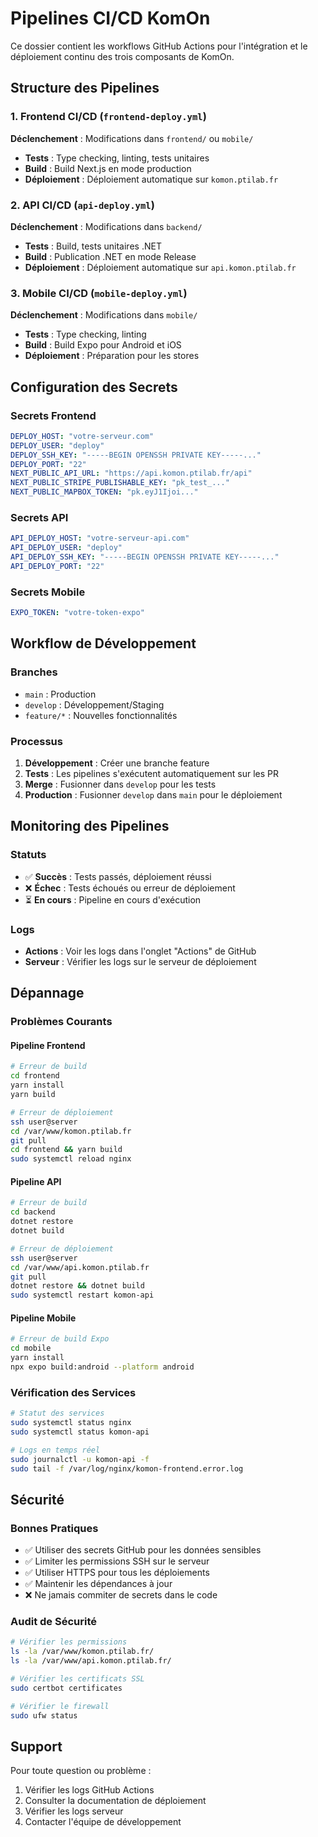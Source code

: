 # Pipelines CI/CD KomOn

Ce dossier contient les workflows GitHub Actions pour l'intégration et le déploiement continu des trois composants de KomOn.

## Structure des Pipelines

### 1. Frontend CI/CD (`frontend-deploy.yml`)
**Déclenchement** : Modifications dans `frontend/` ou `mobile/`
- **Tests** : Type checking, linting, tests unitaires
- **Build** : Build Next.js en mode production
- **Déploiement** : Déploiement automatique sur `komon.ptilab.fr`

### 2. API CI/CD (`api-deploy.yml`)
**Déclenchement** : Modifications dans `backend/`
- **Tests** : Build, tests unitaires .NET
- **Build** : Publication .NET en mode Release
- **Déploiement** : Déploiement automatique sur `api.komon.ptilab.fr`

### 3. Mobile CI/CD (`mobile-deploy.yml`)
**Déclenchement** : Modifications dans `mobile/`
- **Tests** : Type checking, linting
- **Build** : Build Expo pour Android et iOS
- **Déploiement** : Préparation pour les stores

## Configuration des Secrets

### Secrets Frontend
```yaml
DEPLOY_HOST: "votre-serveur.com"
DEPLOY_USER: "deploy"
DEPLOY_SSH_KEY: "-----BEGIN OPENSSH PRIVATE KEY-----..."
DEPLOY_PORT: "22"
NEXT_PUBLIC_API_URL: "https://api.komon.ptilab.fr/api"
NEXT_PUBLIC_STRIPE_PUBLISHABLE_KEY: "pk_test_..."
NEXT_PUBLIC_MAPBOX_TOKEN: "pk.eyJ1Ijoi..."
```

### Secrets API
```yaml
API_DEPLOY_HOST: "votre-serveur-api.com"
API_DEPLOY_USER: "deploy"
API_DEPLOY_SSH_KEY: "-----BEGIN OPENSSH PRIVATE KEY-----..."
API_DEPLOY_PORT: "22"
```

### Secrets Mobile
```yaml
EXPO_TOKEN: "votre-token-expo"
```

## Workflow de Développement

### Branches
- `main` : Production
- `develop` : Développement/Staging
- `feature/*` : Nouvelles fonctionnalités

### Processus
1. **Développement** : Créer une branche feature
2. **Tests** : Les pipelines s'exécutent automatiquement sur les PR
3. **Merge** : Fusionner dans `develop` pour les tests
4. **Production** : Fusionner `develop` dans `main` pour le déploiement

## Monitoring des Pipelines

### Statuts
- ✅ **Succès** : Tests passés, déploiement réussi
- ❌ **Échec** : Tests échoués ou erreur de déploiement
- ⏳ **En cours** : Pipeline en cours d'exécution

### Logs
- **Actions** : Voir les logs dans l'onglet "Actions" de GitHub
- **Serveur** : Vérifier les logs sur le serveur de déploiement

## Dépannage

### Problèmes Courants

#### Pipeline Frontend
```bash
# Erreur de build
cd frontend
yarn install
yarn build

# Erreur de déploiement
ssh user@server
cd /var/www/komon.ptilab.fr
git pull
cd frontend && yarn build
sudo systemctl reload nginx
```

#### Pipeline API
```bash
# Erreur de build
cd backend
dotnet restore
dotnet build

# Erreur de déploiement
ssh user@server
cd /var/www/api.komon.ptilab.fr
git pull
dotnet restore && dotnet build
sudo systemctl restart komon-api
```

#### Pipeline Mobile
```bash
# Erreur de build Expo
cd mobile
yarn install
npx expo build:android --platform android
```

### Vérification des Services
```bash
# Statut des services
sudo systemctl status nginx
sudo systemctl status komon-api

# Logs en temps réel
sudo journalctl -u komon-api -f
sudo tail -f /var/log/nginx/komon-frontend.error.log
```

## Sécurité

### Bonnes Pratiques
- ✅ Utiliser des secrets GitHub pour les données sensibles
- ✅ Limiter les permissions SSH sur le serveur
- ✅ Utiliser HTTPS pour tous les déploiements
- ✅ Maintenir les dépendances à jour
- ❌ Ne jamais commiter de secrets dans le code

### Audit de Sécurité
```bash
# Vérifier les permissions
ls -la /var/www/komon.ptilab.fr/
ls -la /var/www/api.komon.ptilab.fr/

# Vérifier les certificats SSL
sudo certbot certificates

# Vérifier le firewall
sudo ufw status
```

## Support

Pour toute question ou problème :
1. Vérifier les logs GitHub Actions
2. Consulter la documentation de déploiement
3. Vérifier les logs serveur
4. Contacter l'équipe de développement 